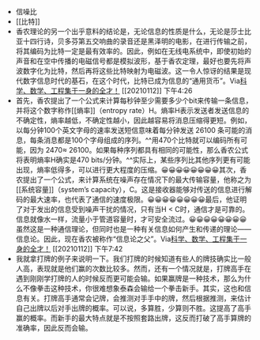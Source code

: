 - 信噪比
- [[比特]]
- 香农理论的另一个出乎意料的结论是，无论信息的性质是什么，无论是莎士比亚十四行诗，贝多芬第五交响曲的录音还是黑泽明的电影，在进行传输之前，将其编码为比特一定是最有效率的。因此，例如在无线电系统中，即使初始的声音和在空中传播的电磁信号都是模拟波形，基于香农定理，最好也要先将声波数字化为比特，然后再将这些比特映射为电磁波。这一令人惊讶的结果是现代数字信息时代的基石，在这个时代，比特已成为信息的“通用货币”。Via[科学、数学、工程集于一身的全才！](https://mp.weixin.qq.com/s?__biz=MzUzMTA2MDk1NA==&mid=2247489335&idx=1&sn=f2eeb0c4a93f8cd8ccb29089c8b05d34&chksm=fa491682cd3e9f94858ff52f66c776a3a6304826ddcf370326d9e48f9fb7cee3b38093e3366b) [[20210112]] 下午4:26
- 首先，香农提出了一个公式来计算每秒钟至少需要多少个bit来传输一条信息，并将这个数字称作[[熵率]]（entropy rate）H。熵率H表示发送者发送信息的不确定性，熵率越低，不确定性越小，因此越容易将消息压缩得更短。例如，以每分钟100个英文字母的速率发送短信意味着每分钟发送 26100 条可能的消息，每条消息都是100个字母组成的序列。^^用470个比特就可以编码所有可能，因为 2470≈ 26100。如果每种序列都具有相同的可能性，那么香农公式将表明熵率H确实是470 bits/分钟。^^实际上，某些序列比其他序列更有可能出现，熵率低得多，可以进行更大程度的压缩。😀😀😀😀😀😀😀😀其次，香农提出了一个公式，来计算系统在噪声存在情况下的最大传输容量，他称之为[[系统容量]]（system’s capacity），C。这是接收器能够对传送的信息进行解码的最大速率，也代表了通信的速度极限。😀😀😀😀😀😀😀😀最后，他证明了对于发出的信息受到噪声干扰的情况，只有当H < C时，通信才是可靠的。信息就像水一样，流量小于管道容量时，才可安全流过。😀😀😀😀😀😀😀😀虽然这是一种通信理论，但同时也是一种有关信息如何产生和传递的理论——信息论。因此，现在香农被称作“信息论之父”。Via[科学、数学、工程集于一身的全才！](https://mp.weixin.qq.com/s?__biz=MzUzMTA2MDk1NA==&mid=2247489335&idx=1&sn=f2eeb0c4a93f8cd8ccb29089c8b05d34&chksm=fa491682cd3e9f94858ff52f66c776a3a6304826ddcf370326d9e48f9fb7cee3b38093e3366b) [[20210112]] 下午7:42
- 我就拿打牌的例子来说明一下。我们打牌的时候知道有些人的牌技确实比一般人高，表现就是他们赢的次数比较多。然而，还有一个情况就是，打牌高手在遇到刚刚学打牌的人的时候反而更可能会输。如果赢牌是一种技术，那么为什么不像拳击这种技术，你很难想象泰森会输给一个拳击新手。其实，这也和信息有关。打牌高手通常会记牌，会推测对手手中的牌，然后根据推测，来估计自己出牌以后对手出牌的概率。可以说，多算胜，少算则不胜。这提高了高手赢的概率。而新手的最大特点就是不按照套路出牌，这反而打破了高手算牌的准确率，因此反而会输。

